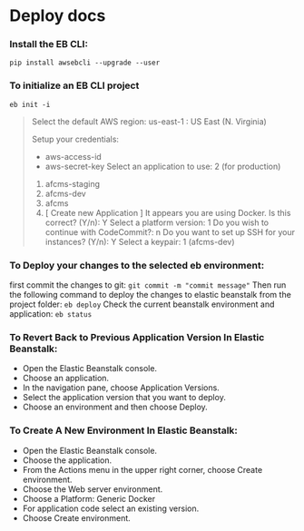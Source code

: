 # Deploy docs
### Install the EB CLI:
```pip install awsebcli --upgrade --user```
### To initialize an EB CLI project
```eb init -i```
> Select the default AWS region: us-east-1 : US East (N. Virginia)
>
> Setup your credentials:
>- aws-access-id
>- aws-secret-key
> Select an application to use: 2 (for production)
>1. afcms-staging
>2. afcms-dev
>3. afcms
>4. [ Create new Application ]
> It appears you are using Docker. Is this correct? (Y/n): Y
> Select a platform version: 1
> Do you wish to continue with CodeCommit?: n
> Do you want to set up SSH for your instances? (Y/n): Y
> Select a keypair: 1 (afcms-dev)
### To Deploy your changes to the selected eb environment:
first commit the changes to git:
```git commit -m "commit message"```
Then run the following command to deploy the changes to elastic beanstalk from the project folder:
```eb deploy```
Check the current beanstalk environment and application:
 ```eb status```
### To Revert Back to Previous Application Version In Elastic Beanstalk:
- Open the Elastic Beanstalk console.
- Choose an application.
- In the navigation pane, choose Application Versions.
- Select the application version that you want to deploy.
- Choose an environment and then choose Deploy.
### To Create A New Environment In Elastic Beanstalk:
- Open the Elastic Beanstalk console.
- Choose the application.
- From the Actions menu in the upper right corner, choose Create environment.
- Choose the Web server environment.
- Choose a Platform: Generic Docker
- For application code select an existing version.
- Choose Create environment.
